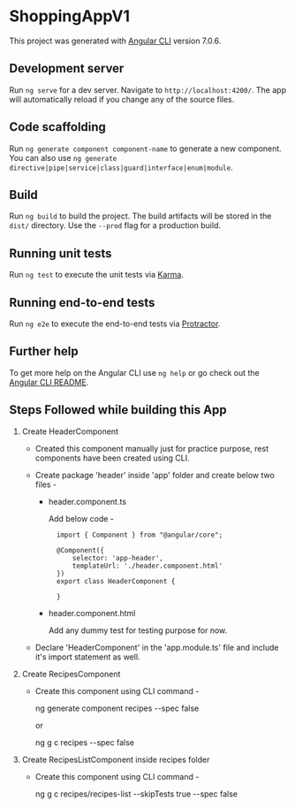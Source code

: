 # ShoppingAppV1

This project was generated with [Angular CLI](https://github.com/angular/angular-cli) version 7.0.6.

## Development server

Run `ng serve` for a dev server. Navigate to `http://localhost:4200/`. The app will automatically reload if you change any of the source files.

## Code scaffolding

Run `ng generate component component-name` to generate a new component. You can also use `ng generate directive|pipe|service|class|guard|interface|enum|module`.

## Build

Run `ng build` to build the project. The build artifacts will be stored in the `dist/` directory. Use the `--prod` flag for a production build.

## Running unit tests

Run `ng test` to execute the unit tests via [Karma](https://karma-runner.github.io).

## Running end-to-end tests

Run `ng e2e` to execute the end-to-end tests via [Protractor](http://www.protractortest.org/).

## Further help

To get more help on the Angular CLI use `ng help` or go check out the [Angular CLI README](https://github.com/angular/angular-cli/blob/master/README.md).

## Steps Followed while building this App

1. Create HeaderComponent

    * Created this component manually just for practice purpose, rest components have been created using CLI.
    * Create package 'header' inside 'app' folder and create below two files -
        - header.component.ts

            Add below code -

                import { Component } from "@angular/core";

                @Component({
                    selector: 'app-header',
                    templateUrl: './header.component.html'
                })
                export class HeaderComponent {

                }

        - header.component.html

            Add any dummy test for testing purpose for now.

    * Declare 'HeaderComponent' in the 'app.module.ts' file and include it's import statement as well.

2. Create RecipesComponent

    * Create this component using CLI command -
        
        ng generate component recipes --spec false

        or 

        ng g c recipes --spec false

3. Create RecipesListComponent inside recipes folder

    * Create this component using CLI command -

        ng g c recipes/recipes-list --skipTests true --spec false

